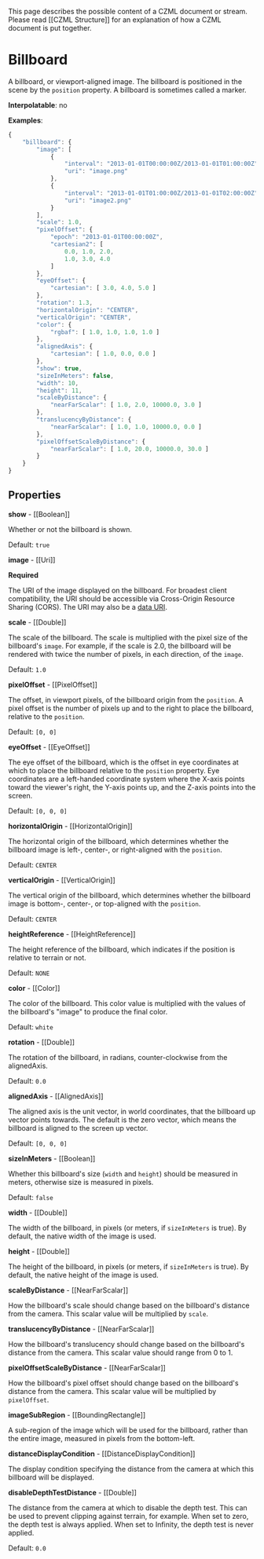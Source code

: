 This page describes the possible content of a CZML document or stream.  Please read [[CZML Structure]] for an explanation of how a CZML document is put together.

# Billboard

A billboard, or viewport-aligned image. The billboard is positioned in the scene by the `position` property. A billboard is sometimes called a marker.

**Interpolatable**: no

**Examples**:

```javascript
{
    "billboard": {
        "image": [
            {
                "interval": "2013-01-01T00:00:00Z/2013-01-01T01:00:00Z",
                "uri": "image.png"
            },
            {
                "interval": "2013-01-01T01:00:00Z/2013-01-01T02:00:00Z",
                "uri": "image2.png"
            }
        ],
        "scale": 1.0,
        "pixelOffset": {
            "epoch": "2013-01-01T00:00:00Z",
            "cartesian2": [
                0.0, 1.0, 2.0,
                1.0, 3.0, 4.0
            ]
        },
        "eyeOffset": {
            "cartesian": [ 3.0, 4.0, 5.0 ]
        },
        "rotation": 1.3,
        "horizontalOrigin": "CENTER",
        "verticalOrigin": "CENTER",
        "color": {
            "rgbaf": [ 1.0, 1.0, 1.0, 1.0 ]
        },
        "alignedAxis": {
            "cartesian": [ 1.0, 0.0, 0.0 ]
        },
        "show": true,
        "sizeInMeters": false,
        "width": 10,
        "height": 11,
        "scaleByDistance": {
            "nearFarScalar": [ 1.0, 2.0, 10000.0, 3.0 ]
        },
        "translucencyByDistance": {
            "nearFarScalar": [ 1.0, 1.0, 10000.0, 0.0 ]
        },
        "pixelOffsetScaleByDistance": {
            "nearFarScalar": [ 1.0, 20.0, 10000.0, 30.0 ]
        }
    }
}
```

## Properties

**show** - [[Boolean]]

Whether or not the billboard is shown.

Default: `true`


**image** - [[Uri]]

**Required**

The URI of the image displayed on the billboard. For broadest client compatibility, the URI should be accessible via Cross-Origin Resource Sharing (CORS). The URI may also be a <a href="https://developer.mozilla.org/en/data_URIs">data URI</a>.


**scale** - [[Double]]

The scale of the billboard. The scale is multiplied with the pixel size of the billboard's `image`. For example, if the scale is 2.0, the billboard will be rendered with twice the number of pixels, in each direction, of the `image`.

Default: `1.0`


**pixelOffset** - [[PixelOffset]]

The offset, in viewport pixels, of the billboard origin from the `position`. A pixel offset is the number of pixels up and to the right to place the billboard, relative to the `position`.

Default: `[0, 0]`


**eyeOffset** - [[EyeOffset]]

The eye offset of the billboard, which is the offset in eye coordinates at which to place the billboard relative to the `position` property. Eye coordinates are a left-handed coordinate system where the X-axis points toward the viewer's right, the Y-axis points up, and the Z-axis points into the screen.

Default: `[0, 0, 0]`


**horizontalOrigin** - [[HorizontalOrigin]]

The horizontal origin of the billboard, which determines whether the billboard image is left-, center-, or right-aligned with the `position`.

Default: `CENTER`


**verticalOrigin** - [[VerticalOrigin]]

The vertical origin of the billboard, which determines whether the billboard image is bottom-, center-, or top-aligned with the `position`.

Default: `CENTER`


**heightReference** - [[HeightReference]]

The height reference of the billboard, which indicates if the position is relative to terrain or not.

Default: `NONE`


**color** - [[Color]]

The color of the billboard. This color value is multiplied with the values of the billboard's "image" to produce the final color.

Default: `white`


**rotation** - [[Double]]

The rotation of the billboard, in radians, counter-clockwise from the alignedAxis.

Default: `0.0`


**alignedAxis** - [[AlignedAxis]]

The aligned axis is the unit vector, in world coordinates, that the billboard up vector points towards. The default is the zero vector, which means the billboard is aligned to the screen up vector.

Default: `[0, 0, 0]`


**sizeInMeters** - [[Boolean]]

Whether this billboard's size (`width` and `height`) should be measured in meters, otherwise size is measured in pixels.

Default: `false`


**width** - [[Double]]

The width of the billboard, in pixels (or meters, if `sizeInMeters` is true). By default, the native width of the image is used.


**height** - [[Double]]

The height of the billboard, in pixels (or meters, if `sizeInMeters` is true). By default, the native height of the image is used.


**scaleByDistance** - [[NearFarScalar]]

How the billboard's scale should change based on the billboard's distance from the camera. This scalar value will be multiplied by `scale`.


**translucencyByDistance** - [[NearFarScalar]]

How the billboard's translucency should change based on the billboard's distance from the camera. This scalar value should range from 0 to 1.


**pixelOffsetScaleByDistance** - [[NearFarScalar]]

How the billboard's pixel offset should change based on the billboard's distance from the camera. This scalar value will be multiplied by `pixelOffset`.


**imageSubRegion** - [[BoundingRectangle]]

A sub-region of the image which will be used for the billboard, rather than the entire image, measured in pixels from the bottom-left.


**distanceDisplayCondition** - [[DistanceDisplayCondition]]

The display condition specifying the distance from the camera at which this billboard will be displayed.


**disableDepthTestDistance** - [[Double]]

The distance from the camera at which to disable the depth test. This can be used to prevent clipping against terrain, for example. When set to zero, the depth test is always applied. When set to Infinity, the depth test is never applied.

Default: `0.0`



